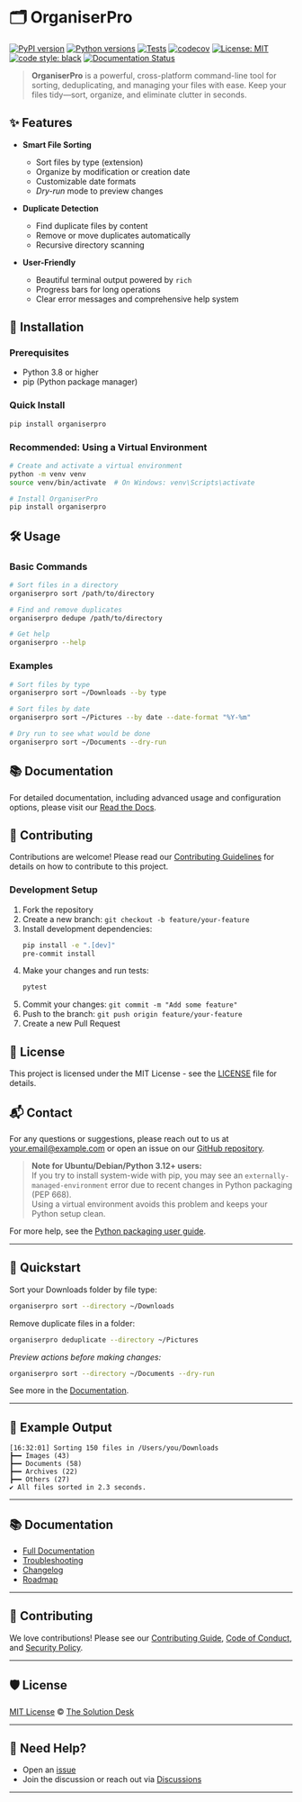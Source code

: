 # 🗂️ OrganiserPro

[![PyPI version](https://img.shields.io/pypi/v/organiserpro.svg)](https://pypi.org/project/organiserpro/)
[![Python versions](https://img.shields.io/pypi/pyversions/organiserpro.svg)](https://pypi.org/project/organiserpro/)
[![Tests](https://github.com/the-solution-desk/OrganiserPro/actions/workflows/ci.yml/badge.svg)](https://github.com/the-solution-desk/OrganiserPro/actions/workflows/ci.yml)
[![codecov](https://codecov.io/gh/the-solution-desk/OrganiserPro/branch/main/graph/badge.svg)](https://codecov.io/gh/the-solution-desk/OrganiserPro)
[![License: MIT](https://img.shields.io/badge/License-MIT-yellow.svg)](https://opensource.org/licenses/MIT)
[![code style: black](https://img.shields.io/badge/code%20style-black-000000.svg)](https://github.com/psf/black)
[![Documentation Status](https://readthedocs.org/projects/organiserpro/badge/?version=latest)](https://organiserpro.readthedocs.io/en/latest/?badge=latest)

> **OrganiserPro** is a powerful, cross-platform command-line tool for sorting, deduplicating, and managing your files with ease. Keep your files tidy—sort, organize, and eliminate clutter in seconds.

## ✨ Features

- **Smart File Sorting**
  - Sort files by type (extension)
  - Organize by modification or creation date
  - Customizable date formats
  - *Dry-run* mode to preview changes

- **Duplicate Detection**
  - Find duplicate files by content
  - Remove or move duplicates automatically
  - Recursive directory scanning

- **User-Friendly**
  - Beautiful terminal output powered by `rich`
  - Progress bars for long operations
  - Clear error messages and comprehensive help system

## 🚀 Installation

### Prerequisites
- Python 3.8 or higher
- pip (Python package manager)

### Quick Install

```bash
pip install organiserpro
```

### Recommended: Using a Virtual Environment

```bash
# Create and activate a virtual environment
python -m venv venv
source venv/bin/activate  # On Windows: venv\Scripts\activate

# Install OrganiserPro
pip install organiserpro
```

## 🛠️ Usage

### Basic Commands

```bash
# Sort files in a directory
organiserpro sort /path/to/directory

# Find and remove duplicates
organiserpro dedupe /path/to/directory

# Get help
organiserpro --help
```

### Examples

```bash
# Sort files by type
organiserpro sort ~/Downloads --by type

# Sort files by date
organiserpro sort ~/Pictures --by date --date-format "%Y-%m"

# Dry run to see what would be done
organiserpro sort ~/Documents --dry-run
```

## 📚 Documentation

For detailed documentation, including advanced usage and configuration options, please visit our [Read the Docs](https://organiserpro.readthedocs.io/).

## 🤝 Contributing

Contributions are welcome! Please read our [Contributing Guidelines](CONTRIBUTING.md) for details on how to contribute to this project.

### Development Setup

1. Fork the repository
2. Create a new branch: `git checkout -b feature/your-feature`
3. Install development dependencies:
   ```bash
   pip install -e ".[dev]"
   pre-commit install
   ```
4. Make your changes and run tests:
   ```bash
   pytest
   ```
5. Commit your changes: `git commit -m "Add some feature"`
6. Push to the branch: `git push origin feature/your-feature`
7. Create a new Pull Request

## 📄 License

This project is licensed under the MIT License - see the [LICENSE](LICENSE) file for details.

## 📬 Contact

For any questions or suggestions, please reach out to us at [your.email@example.com](mailto:your.email@example.com) or open an issue on our [GitHub repository](https://github.com/the-solution-desk/organiserpro).

> **Note for Ubuntu/Debian/Python 3.12+ users:**  
> If you try to install system-wide with pip, you may see an `externally-managed-environment` error due to recent changes in Python packaging (PEP 668).  
> Using a virtual environment avoids this problem and keeps your Python setup clean.

For more help, see the [Python packaging user guide](https://packaging.python.org/tutorials/installing-packages/).

---

## 🏁 Quickstart

Sort your Downloads folder by file type:

```bash
organiserpro sort --directory ~/Downloads
```

Remove duplicate files in a folder:

```bash
organiserpro deduplicate --directory ~/Pictures
```

*Preview actions before making changes:*

```bash
organiserpro sort --directory ~/Documents --dry-run
```

See more in the [Documentation](https://organiserpro.readthedocs.io/en/latest/).

---

## 📸 Example Output

```
[16:32:01] Sorting 150 files in /Users/you/Downloads
┣━━ Images (43)
┣━━ Documents (58)
┣━━ Archives (22)
┣━━ Others (27)
✔ All files sorted in 2.3 seconds.
```
---

## 📚 Documentation

- [Full Documentation](https://organiserpro.readthedocs.io/en/latest/)
- [Troubleshooting](TROUBLESHOOTING.md)
- [Changelog](CHANGELOG.md)
- [Roadmap](ROADMAP.md)

---

## 🤝 Contributing

We love contributions! Please see our [Contributing Guide](CONTRIBUTING.md), [Code of Conduct](CODE_OF_CONDUCT.md), and [Security Policy](SECURITY.md).

---

## 🛡 License

[MIT License](LICENSE) © [The Solution Desk](https://github.com/the-solution-desk)

---

## 💬 Need Help?

- Open an [issue](https://github.com/the-solution-desk/organiserpro/issues)
- Join the discussion or reach out via [Discussions](https://github.com/the-solution-desk/organiserpro/discussions)

---
